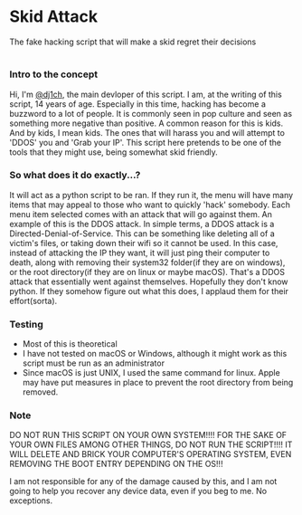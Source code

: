 # Skid Attack
The fake hacking script that will make a skid regret their decisions
#
### Intro to the concept
Hi, I'm [@dj1ch](https://github.com/dj1ch), the main devloper of this script. I am, at the writing of this script, 14 years of age. Especially in this time, hacking has become a buzzword to a lot of people. It is commonly seen in pop culture and seen as something more negative than positive. A common reason for this is kids. And by kids, I mean kids. The ones that will harass you and will attempt to 'DDOS' you and 'Grab your IP'. This script here pretends to be one of the tools that they might use, being somewhat skid friendly.

### So what does it do exactly...?
It will act as a python script to be ran. If they run it, the menu will have many items that may appeal to those who want to quickly 'hack' somebody. Each menu item selected comes with an attack that will go against them. An example of this is the DDOS attack. In simple terms, a DDOS attack is a Directed-Denial-of-Service. This can be something like deleting all of a victim's files, or taking down their wifi so it cannot be used. In this case, instead of attacking the IP they want, it will just ping their computer to death, along with removing their system32 folder(if they are on windows), or the root directory(if they are on linux or maybe macOS). That's a DDOS attack that essentially went against themselves. Hopefully they don't know python. If they somehow figure out what this does, I applaud them for their effort(sorta).

### Testing
- Most of this is theoretical
- I have not tested on macOS or Windows, although it might work as this script must be run as an administrator
- Since macOS is just UNIX, I used the same command for linux. Apple may have put measures in place to prevent the root directory from being removed. 

### Note
DO NOT RUN THIS SCRIPT ON YOUR OWN SYSTEM!!!! FOR THE SAKE OF YOUR OWN FILES AMONG OTHER THINGS, DO NOT RUN THE SCRIPT!!!! IT WILL DELETE AND BRICK YOUR COMPUTER'S OPERATING SYSTEM, EVEN REMOVING THE BOOT ENTRY DEPENDING ON THE OS!!!

I am not responsible for any of the damage caused by this, and I am not going to help you recover any device data, even if you beg to me. No exceptions.
